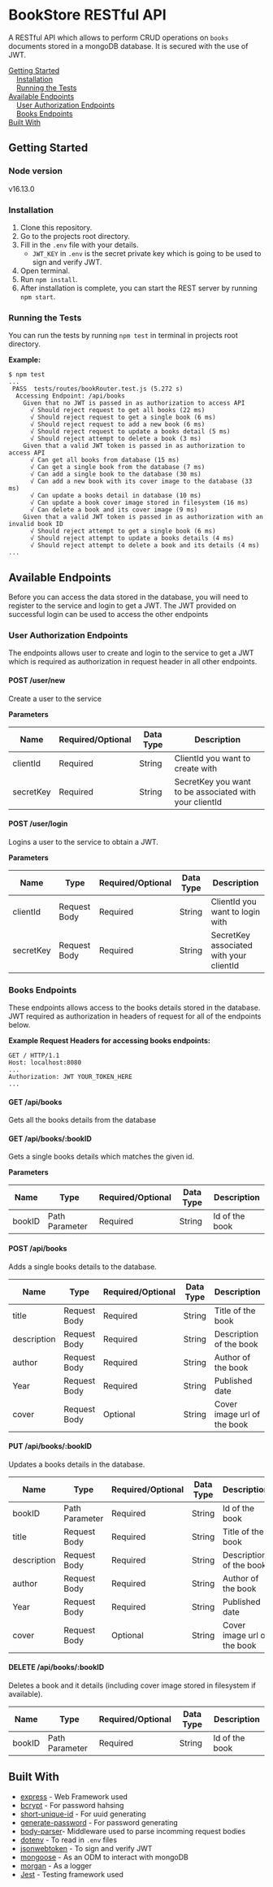 # BookStore RESTful API

A RESTful API which allows to perform CRUD operations on `books` documents stored in a mongoDB database. It is secured with the use of JWT.

[Getting Started](#getting-started)  
&nbsp;&nbsp;&nbsp;&nbsp;[Installation](#installation)  
&nbsp;&nbsp;&nbsp;&nbsp;[Running the Tests](#running-the-tests)  
[Available Endpoints](#available-endpoints)  
&nbsp;&nbsp;&nbsp;&nbsp;[User Authorization Endpoints](#user-authorization-endpoints)  
&nbsp;&nbsp;&nbsp;&nbsp;[Books Endpoints](#books-endpoints)  
[Built With](#built-with)


## Getting Started

### Node version

v16.13.0

### Installation

1. Clone this repository.
2. Go to the projects root directory.
3. Fill in the `.env` file with your details. 
   * `JWT_KEY` in `.env` is the secret private key which is going to be used to sign and verify JWT.	
4. Open terminal.
5. Run `npm install`.
6. After installation is complete, you can start the REST server by running `npm start`.



### Running the Tests

You can run the tests by running `npm test` in terminal in projects root directory.

__Example:__

```
$ npm test
...
 PASS  tests/routes/bookRouter.test.js (5.272 s)
  Accessing Endpoint: /api/books
    Given that no JWT is passed in as authorization to access API
      √ Should reject request to get all books (22 ms)
      √ Should reject request to get a single book (6 ms)
      √ Should reject request to add a new book (6 ms)
      √ Should reject request to update a books detail (5 ms)
      √ Should reject attempt to delete a book (3 ms)
    Given that a valid JWT token is passed in as authorization to access API
      √ Can get all books from database (15 ms)
      √ Can get a single book from the database (7 ms)
      √ Can add a single book to the database (30 ms)
      √ Can add a new book with its cover image to the database (33 ms)
      √ Can update a books detail in database (10 ms)
      √ Can update a book cover image stored in filesystem (16 ms)
      √ Can delete a book and its cover image (9 ms)
    Given that a valid JWT token is passed in as authorization with an invalid book ID
      √ Should reject attempt to get a single book (6 ms)
      √ Should reject attempt to update a books details (4 ms)
      √ Should reject attempt to delete a book and its details (4 ms)
...
```

## Available Endpoints

Before you can access the data stored in the database, you will need to register to the service and login to get a JWT. The JWT provided on successful login can be used to access the other endpoints

### User Authorization Endpoints

The endpoints allows user to create and login to the service to get a JWT which is required as authorization in request header in all other endpoints.

#### POST /user/new

Create a user to the service

__Parameters__

| Name | Required/Optional | Data Type | Description |
|------|-------------------|-----------|-------------|
| clientId | Required | String | ClientId you want to create with |
| secretKey | Required | String | SecretKey you want to be associated with your clientId |

#### POST /user/login

Logins a user to the service to obtain a JWT.

__Parameters__

| Name | Type |Required/Optional | Data Type | Description |
|------|------|------------------|-----------|-------------|
| clientId | Request Body | Required | String | ClientId you want to login with |
| secretKey | Request Body |Required | String | SecretKey associated with your clientId |

### Books Endpoints

These endpoints allows access to the books details stored in the database. JWT required as authorization in headers of request for all of the endpoints below.

__Example Request Headers for accessing books endpoints:__

```
GET / HTTP/1.1
Host: localhost:8080
...
Authorization: JWT YOUR_TOKEN_HERE
...
```
#### GET /api/books

Gets all the books details from the database

#### GET /api/books/:bookID

Gets a single books details which matches the given id.

__Parameters__

| Name | Type |Required/Optional | Data Type | Description |
|------|------|------------------|-----------|-------------|
| bookID | Path Parameter | Required | String | Id of the book |

#### POST /api/books

Adds a single books details to the database.

| Name | Type |Required/Optional | Data Type | Description |
|------|------|------------------|-----------|-------------|
| title | Request Body | Required | String | Title of the book |
| description | Request Body | Required | String | Description of the book |
| author | Request Body | Required | String | Author of the book |
| Year | Request Body | Required | String | Published date |
| cover | Request Body | Optional | String | Cover image url of the book |

#### PUT /api/books/:bookID

Updates a books details in the database.

| Name | Type |Required/Optional | Data Type | Description |
|------|------|------------------|-----------|-------------|
| bookID | Path Parameter | Required | String | Id of the book |
| title | Request Body | Required | String | Title of the book |
| description | Request Body | Required | String | Description of the book |
| author | Request Body | Required | String | Author of the book |
| Year | Request Body | Required | String | Published date |
| cover | Request Body | Optional | String | Cover image url of the book |

#### DELETE /api/books/:bookID

Deletes a book and it details (including cover image stored in filesystem if available).

| Name | Type |Required/Optional | Data Type | Description |
|------|------|------------------|-----------|-------------|
| bookID | Path Parameter | Required | String | Id of the book |

## Built With

* [express](https://expressjs.com/) - Web Framework used
* [bcrypt](https://github.com/kelektiv/node.bcrypt.js) - For password hahsing
* [short-unique-id](https://github.com/simplyhexagonal/short-unique-id) - For uuid generating
* [generate-password](https://github.com/brendanashworth/generate-password) - For password generating
* [body-parser](https://github.com/expressjs/body-parser)- Middleware used to parse incomming request bodies
* [dotenv](https://github.com/motdotla/dotenv) - To read in `.env` files
* [jsonwebtoken](https://github.com/auth0/node-jsonwebtoken) - To sign and verify JWT
* [mongoose](https://mongoosejs.com/) - As an ODM to interact with mongoDB
* [morgan](https://github.com/expressjs/morgan) - As a logger
* [Jest](https://jestjs.io/) - Testing framework used
